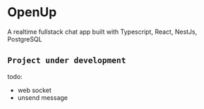 # OpenUp
A realtime fullstack chat app built with Typescript, React, NestJs, PostgreSQL 

## `Project under development`

todo:
- web socket
- unsend message